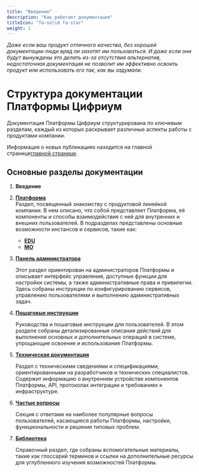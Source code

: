 ```yaml
---
title: "Введение"
description: "Как работает документация"
titleIcon: "fa-solid fa-star"
weight: 1
---
```

*Даже если ваш продукт отличного качества, без хорошей документации люди вряд ли захотят им пользоваться. И даже если они будут вынуждены это делать из-за отсутствия альтернатив, недостаточная документация не позволит им эффективно освоить продукт или использовать его так, как вы задумали.*

# Структура документации Платформы Цифриум

Документация Платформы Цифриум структурирована по ключевым разделам, каждый из которых раскрывает различные аспекты работы с продуктами компании.


Информация о новых публикациях находится на главной странице[главной странице](/).

## Основные разделы документации

1. **Введение**  

2. **[Платформа](platform/_index.md)**  
   Раздел, посвященный знакомству с продуктовой линейкой компании. В нем описано, что собой представляет Платформа, её компоненты и способы взаимодействия с ней для внутренних и внешних пользователей. В подразделах представлены основные возможности инстансов и сервисов, такие как:
   
   - **[EDU](platform/edu.md)**
   - **[MO](platform/mo.md)** 

3. [**Панель администратора**](admin_panel/_index.md)  
   
   Этот раздел ориентирован на администраторов Платформы и описывает интерфейс управления, доступные функции для настройки системы, а также административные права и привилегии. Здесь собраны инструкции по конфигурированию сервисов, управлению пользователями и выполнению административных задач.

4. [**Пошаговые инструкции**](guides/_index.md)  
   
   Руководства и пошаговые инструкции для пользователей. В этом разделе собраны детализированные описания действий для выполнения основных и дополнительных операций в системе, упрощающие освоение и использование Платформы.

5. [**Техническая документация**](tech_docs/_index.md) 
   
   Раздел с техническими сведениями и спецификациями, ориентированными на разработчиков и технических специалистов. Содержит информацию о внутреннем устройстве компонентов Платформы, API, протоколах интеграции и требованиях к инфраструктуре.

6. [**Частые вопросы**](questions/_index.md)  
   
   Секция с ответами на наиболее популярные вопросы пользователей, касающиеся работы Платформы, настройки, функциональности и решения типовых проблем.
7. [**Библиотека**](library/_index.md)  
   
   Справочный раздел, где собраны вспомогательные материалы, такие как глоссарий терминов и ссылки на дополнительные ресурсы для углубленного изучения возможностей Платформы.